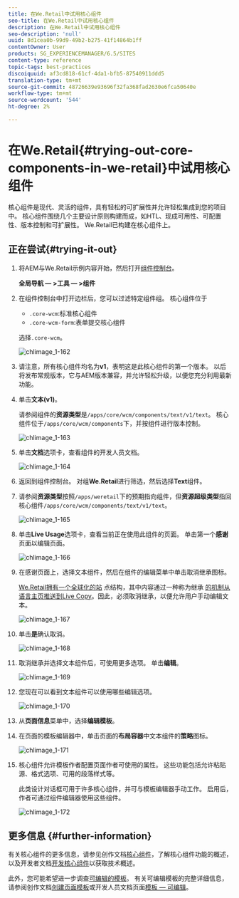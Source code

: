 ```yaml
---
title: 在We.Retail中试用核心组件
seo-title: 在We.Retail中试用核心组件
description: 在We.Retail中试用核心组件
seo-description: 'null'
uuid: 8d1cea0b-99d9-49b2-b275-41f14864b1ff
contentOwner: User
products: SG_EXPERIENCEMANAGER/6.5/SITES
content-type: reference
topic-tags: best-practices
discoiquuid: af3cd818-61cf-4da1-bfb5-87540911ddd5
translation-type: tm+mt
source-git-commit: 48726639e93696f32fa368fad2630e6fca50640e
workflow-type: tm+mt
source-wordcount: '544'
ht-degree: 2%

---
```



# 在We.Retail{#trying-out-core-components-in-we-retail}中试用核心组件

核心组件是现代、灵活的组件，具有轻松的可扩展性并允许轻松集成到您的项目中。 核心组件围绕几个主要设计原则构建而成，如HTL、现成可用性、可配置性、版本控制和可扩展性。 We.Retail已构建在核心组件上。

## 正在尝试{#trying-it-out}

1. 将AEM与We.Retail示例内容开始，然后打开[组件控制台](/help/sites-authoring/default-components-console.md)。

   **全局导航 — >工具 — >组件**

1. 在组件控制台中打开边栏后，您可以过滤特定组件组。 核心组件位于

   * `.core-wcm`:标准核心组件
   * `.core-wcm-form`:表单提交核心组件

   选择`.core-wcm`。

   ![chlimage_1-162](assets/chlimage_1-162.png)

1. 请注意，所有核心组件均名为&#x200B;**v1**，表明这是此核心组件的第一个版本。 以后将发布常规版本，它与AEM版本兼容，并允许轻松升级，以便您充分利用最新功能。
1. 单击&#x200B;**文本(v1)**。

   请参阅组件的&#x200B;**资源类型**&#x200B;是`/apps/core/wcm/components/text/v1/text`。 核心组件位于`/apps/core/wcm/components`下，并按组件进行版本控制。

   ![chlimage_1-163](assets/chlimage_1-163.png)

1. 单击&#x200B;**文档**&#x200B;选项卡，查看组件的开发人员文档。

   ![chlimage_1-164](assets/chlimage_1-164.png)

1. 返回到组件控制台。 对组&#x200B;**We.Retail**&#x200B;进行筛选，然后选择&#x200B;**Text**&#x200B;组件。
1. 请参阅&#x200B;**资源类型**&#x200B;按照`/apps/weretail`下的预期指向组件，但&#x200B;**资源超级类型**&#x200B;指回核心组件`/apps/core/wcm/components/text/v1/text`。

   ![chlimage_1-165](assets/chlimage_1-165.png)

1. 单击&#x200B;**Live Usage**&#x200B;选项卡，查看当前正在使用此组件的页面。 单击第一个&#x200B;**感谢**&#x200B;页面以编辑页面。

   ![chlimage_1-166](assets/chlimage_1-166.png)

1. 在感谢页面上，选择文本组件，然后在组件的编辑菜单中单击取消继承图标。

   [We.Retail拥有一个全球化的站](/help/sites-developing/we-retail-globalized-site-structure.md) 点结构，其中内容通过一种称为继承 [的机制从语言主页推送到Live Copy](/help/sites-administering/msm.md)。因此，必须取消继承，以便允许用户手动编辑文本。

   ![chlimage_1-167](assets/chlimage_1-167.png)

1. 单击&#x200B;**是**&#x200B;确认取消。

   ![chlimage_1-168](assets/chlimage_1-168.png)

1. 取消继承并选择文本组件后，可使用更多选项。 单击**编辑**。

   ![chlimage_1-169](assets/chlimage_1-169.png)

1. 您现在可以看到文本组件可以使用哪些编辑选项。

   ![chlimage_1-170](assets/chlimage_1-170.png)

1. 从&#x200B;**页面信息**&#x200B;菜单中，选择&#x200B;**编辑模板**。
1. 在页面的模板编辑器中，单击页面的&#x200B;**布局容器**&#x200B;中文本组件的&#x200B;**策略**&#x200B;图标。

   ![chlimage_1-171](assets/chlimage_1-171.png)

1. 核心组件允许模板作者配置页面作者可使用的属性。 这些功能包括允许粘贴源、格式选项、可用的段落样式等。

   此类设计对话框可用于许多核心组件，并可与模板编辑器手动工作。 启用后，作者可通过组件编辑器使用这些组件。

   ![chlimage_1-172](assets/chlimage_1-172.png)

## 更多信息 {#further-information}

有关核心组件的更多信息，请参见创作文档[核心组件](https://docs.adobe.com/content/help/zh-Hans/experience-manager-core-components/using/introduction.html)，了解核心组件功能的概述，以及开发者文档[开发核心组件](https://helpx.adobe.com/experience-manager/core-components/using/developing.html)以获取技术概述。

此外，您可能希望进一步调查[可编辑的模板](/help/sites-developing/we-retail-editable-templates.md)。 有关可编辑模板的完整详细信息，请参阅创作文档[创建页面模板](/help/sites-authoring/templates.md)或开发人员文档页面[模板 — 可编辑](/help/sites-developing/page-templates-editable.md)。
